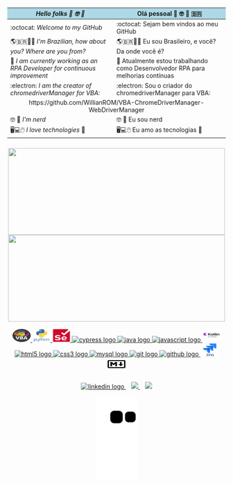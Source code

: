 <table>
  <thead style='background-color: #ADD8E6'>
    <tr>
      <th><em>Hello folks 👋 🤓 🖖</em></th>
      <th>Olá pessoal 👋 🤓 🖖 🇧🇷</th>
    </tr>
  </thead>
  <tbody>
    <tr>
      <td>:octocat: <em>Welcome to my GitHub</em></td>
      <td>:octocat: Sejam bem vindos ao meu GitHub</td>
    </tr>
    <tr>
      <td>🌎🇧🇷💚💛 <em>I'm Brazilian, how about you? Where are you from?</em></td>
      <td>🌎🇧🇷💚💛 Eu sou Brasileiro, e você? Da onde você é?</td>
    </tr>
    <tr>
      <td>🔭 <em>I am currently working as an RPA Developer for continuous improvement</em></td>
      <td>🔭 Atualmente estou trabalhando como Desenvolvedor RPA para melhorias contínuas</td>
    </tr>
    <tr>
      <td>:electron: <em>I am the creator of chromedriverManager for VBA:</em></td>
      <td>:electron: Sou o criador do chromedriverManager para VBA:</td>
    </tr>
    <tr>
      <td colspan="2" style="text-align: center">https://github.com/WillianROM/VBA-ChromeDriverManager-WebDriverManager</td>
    </tr>
    <tr>
      <td>🤓 🖖 <em>I'm nerd</em></td>
      <td>🤓 🖖 Eu sou nerd</td>
    </tr>
    <tr>
      <td>🖥️💻🖱️ <em>I love technologies</em> 💖</td>
      <td>🖥️💻🖱️ Eu amo as tecnologias 💖</td>
    </tr>
  </tbody>
</table>


<!--
**WillianROM/WillianROM** is a ✨ _special_ ✨ repository because its `README.md` (this file) appears on your GitHub profile.

Here are some ideas to get you started:

- 🔭 I’m currently working on ...
- 🌱 I’m currently learning ...
- 👯 I’m looking to collaborate on ...
- 🤔 I’m looking for help with ...
- 💬 Ask me about ...
- 📫 How to reach me: ...
- 😄 Pronouns: ...
- ⚡ Fun fact: ...
-->

###


<div align="center">
    <a href="https://github.com/WillianROM">
  <img height="200" width="500" align="center" src="https://github-readme-stats.vercel.app/api?username=WillianROM&show_icons=true&theme=onedark"/>
  
  <img height="200" width="500" align="center" src="https://github-readme-stats.vercel.app/api/top-langs/?username=willianROM&layout=compact&langs_count=10&theme=onedark" />
  
 
</div>
 <br>
</div>

<div align="center">
  <img src="https://github.com/WillianROM/WillianROM/blob/main/.github/imagem/vba.png" height="30" width="42" alt="vba logo"  />
  <img src="https://github.com/devicons/devicon/blob/v2.15.1/icons/python/python-original-wordmark.svg" height="30" width="42" alt="python logo"  />
  <img src="https://github.com/devicons/devicon/blob/v2.15.1/icons/selenium/selenium-original.svg" height="30" width="42" alt="selenium logo"  />
  <img src="https://img.jsdelivr.com/github.com/cypress-io.png" height="30" width="42" alt="cypress logo"  />
  <img src="https://cdn.jsdelivr.net/gh/devicons/devicon/icons/java/java-original.svg" height="30" width="42" alt="java logo"  />
  <img src="https://cdn.jsdelivr.net/gh/devicons/devicon/icons/javascript/javascript-original.svg" height="30" width="42" alt="javascript logo"  />
  <img src="https://github.com/devicons/devicon/blob/v2.15.1/icons/kotlin/kotlin-original-wordmark.svg" height="30" width="42" alt="kotlin logo"  />
  <img src="https://cdn.jsdelivr.net/gh/devicons/devicon/icons/html5/html5-original.svg" height="30" width="42" alt="html5 logo"  />
  <img src="https://cdn.jsdelivr.net/gh/devicons/devicon/icons/css3/css3-original.svg" height="30" width="42" alt="css3 logo"  />
  <img src="https://cdn.jsdelivr.net/gh/devicons/devicon/icons/mysql/mysql-original.svg" height="30" width="42" alt="mysql logo"  />
  <img src="https://cdn.jsdelivr.net/gh/devicons/devicon/icons/git/git-original.svg" height="30" width="42" alt="git logo"  />
  <img src="https://cdn.jsdelivr.net/gh/devicons/devicon/icons/github/github-original.svg" height="30" width="42" alt="github logo"  />
  <img src="https://github.com/devicons/devicon/blob/v2.15.1/icons/jira/jira-original-wordmark.svg" height="30" width="42" alt="jira logo"  />
  <img src="https://github.com/devicons/devicon/blob/v2.15.1/icons/markdown/markdown-original.svg" height="30" width="42" alt="markdown logo"  />
</div>

###

<div align="center">
  <a href="https://www.linkedin.com/in/WillianROM/" target="_blank">
        <img src="https://img.shields.io/static/v1?message=LinkedIn&logo=linkedin&label=&color=0077B5&logoColor=white&labelColor=&style=for-the-badge" height="35" alt="linkedin logo"  />
  </a>
  &nbsp;&nbsp; 
  <a href="https://www.youtube.com/channel/UCFOH98W1eYYtNmVx4qo3wLQ" target="_blank">
        <img src="https://img.shields.io/badge/-Youtube-%23EA4335?style=for-the-badge&logo=youtube&logoColor=white" height="35"  target="_blank">
  </a>
  &nbsp;&nbsp;
  <a href="https://medium.com/@willrafamelo" target="_blank">
        <img src="https://img.shields.io/static/v1?message=medium&logo=medium&label=&color=000304&logoColor=white&labelColor=&style=for-the-badge" height="35"  target="_blank">
  </a>
  
![Snake animation](https://github.com/WillianROM/WillianROM/blob/output/github-contribution-grid-snake.svg)

</div>


